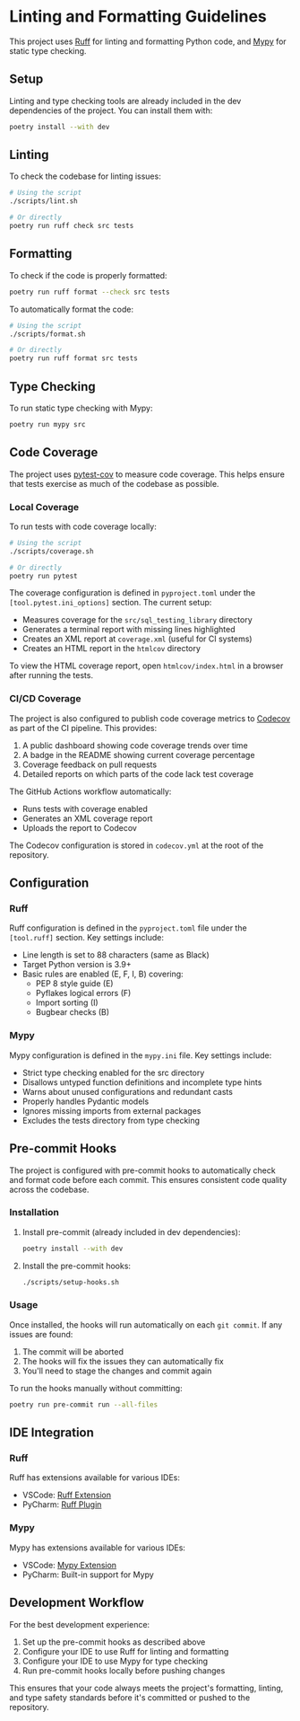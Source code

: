 # Linting and Formatting Guidelines

This project uses [Ruff](https://github.com/astral-sh/ruff) for linting and formatting Python code, and [Mypy](http://mypy-lang.org/) for static type checking.

## Setup

Linting and type checking tools are already included in the dev dependencies of the project. You can install them with:

```bash
poetry install --with dev
```

## Linting

To check the codebase for linting issues:

```bash
# Using the script
./scripts/lint.sh

# Or directly
poetry run ruff check src tests
```

## Formatting

To check if the code is properly formatted:

```bash
poetry run ruff format --check src tests
```

To automatically format the code:

```bash
# Using the script
./scripts/format.sh

# Or directly
poetry run ruff format src tests
```

## Type Checking

To run static type checking with Mypy:

```bash
poetry run mypy src
```

## Code Coverage

The project uses [pytest-cov](https://pytest-cov.readthedocs.io/) to measure code coverage. This helps ensure that tests exercise as much of the codebase as possible.

### Local Coverage

To run tests with code coverage locally:

```bash
# Using the script
./scripts/coverage.sh

# Or directly
poetry run pytest
```

The coverage configuration is defined in `pyproject.toml` under the `[tool.pytest.ini_options]` section. The current setup:

- Measures coverage for the `src/sql_testing_library` directory
- Generates a terminal report with missing lines highlighted
- Creates an XML report at `coverage.xml` (useful for CI systems)
- Creates an HTML report in the `htmlcov` directory

To view the HTML coverage report, open `htmlcov/index.html` in a browser after running the tests.

### CI/CD Coverage

The project is also configured to publish code coverage metrics to [Codecov](https://codecov.io/) as part of the CI pipeline. This provides:

1. A public dashboard showing code coverage trends over time
2. A badge in the README showing current coverage percentage
3. Coverage feedback on pull requests
4. Detailed reports on which parts of the code lack test coverage

The GitHub Actions workflow automatically:
- Runs tests with coverage enabled
- Generates an XML coverage report
- Uploads the report to Codecov

The Codecov configuration is stored in `codecov.yml` at the root of the repository.

## Configuration

### Ruff

Ruff configuration is defined in the `pyproject.toml` file under the `[tool.ruff]` section. Key settings include:

- Line length is set to 88 characters (same as Black)
- Target Python version is 3.9+
- Basic rules are enabled (E, F, I, B) covering:
  - PEP 8 style guide (E)
  - Pyflakes logical errors (F)
  - Import sorting (I)
  - Bugbear checks (B)

### Mypy

Mypy configuration is defined in the `mypy.ini` file. Key settings include:

- Strict type checking enabled for the src directory
- Disallows untyped function definitions and incomplete type hints
- Warns about unused configurations and redundant casts
- Properly handles Pydantic models
- Ignores missing imports from external packages
- Excludes the tests directory from type checking

## Pre-commit Hooks

The project is configured with pre-commit hooks to automatically check and format code before each commit. This ensures consistent code quality across the codebase.

### Installation

1. Install pre-commit (already included in dev dependencies):
   ```bash
   poetry install --with dev
   ```

2. Install the pre-commit hooks:
   ```bash
   ./scripts/setup-hooks.sh
   ```

### Usage

Once installed, the hooks will run automatically on each `git commit`. If any issues are found:

1. The commit will be aborted
2. The hooks will fix the issues they can automatically fix
3. You'll need to stage the changes and commit again

To run the hooks manually without committing:

```bash
poetry run pre-commit run --all-files
```

## IDE Integration

### Ruff
Ruff has extensions available for various IDEs:

- VSCode: [Ruff Extension](https://marketplace.visualstudio.com/items?itemName=charliermarsh.ruff)
- PyCharm: [Ruff Plugin](https://plugins.jetbrains.com/plugin/20574-ruff)

### Mypy
Mypy has extensions available for various IDEs:

- VSCode: [Mypy Extension](https://marketplace.visualstudio.com/items?itemName=matangover.mypy)
- PyCharm: Built-in support for Mypy

## Development Workflow

For the best development experience:

1. Set up the pre-commit hooks as described above
2. Configure your IDE to use Ruff for linting and formatting
3. Configure your IDE to use Mypy for type checking
4. Run pre-commit hooks locally before pushing changes

This ensures that your code always meets the project's formatting, linting, and type safety standards before it's committed or pushed to the repository.
